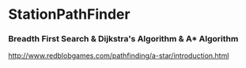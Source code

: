# StationPathFinder

### Breadth First Search \& Dijkstra's Algorithm \& A* Algorithm
http://www.redblobgames.com/pathfinding/a-star/introduction.html
